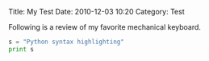 Title: My Test 
Date: 2010-12-03 10:20
Category: Test

Following is a review of my favorite mechanical keyboard.

 
```python
s = "Python syntax highlighting"
print s
```
